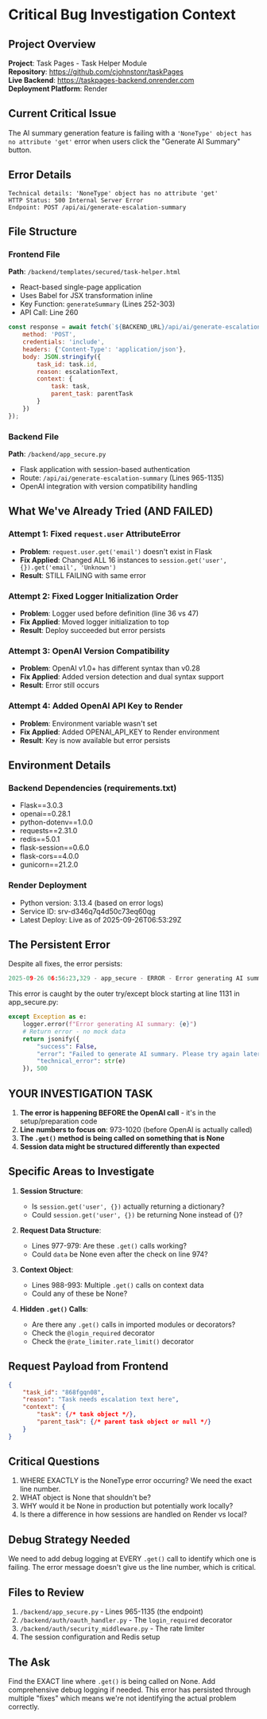 # Critical Bug Investigation Context

## Project Overview
**Project**: Task Pages - Task Helper Module  
**Repository**: https://github.com/cjohnstonr/taskPages  
**Live Backend**: https://taskpages-backend.onrender.com  
**Deployment Platform**: Render  

## Current Critical Issue
The AI summary generation feature is failing with a `'NoneType' object has no attribute 'get'` error when users click the "Generate AI Summary" button.

## Error Details
```
Technical details: 'NoneType' object has no attribute 'get'
HTTP Status: 500 Internal Server Error
Endpoint: POST /api/ai/generate-escalation-summary
```

## File Structure

### Frontend File
**Path**: `/backend/templates/secured/task-helper.html`
- React-based single-page application
- Uses Babel for JSX transformation inline
- Key Function: `generateSummary` (Lines 252-303)
- API Call: Line 260
```javascript
const response = await fetch(`${BACKEND_URL}/api/ai/generate-escalation-summary`, {
    method: 'POST',
    credentials: 'include',
    headers: {'Content-Type': 'application/json'},
    body: JSON.stringify({
        task_id: task.id,
        reason: escalationText,
        context: {
            task: task,
            parent_task: parentTask
        }
    })
});
```

### Backend File
**Path**: `/backend/app_secure.py`
- Flask application with session-based authentication
- Route: `/api/ai/generate-escalation-summary` (Lines 965-1135)
- OpenAI integration with version compatibility handling

## What We've Already Tried (AND FAILED)

### Attempt 1: Fixed `request.user` AttributeError
- **Problem**: `request.user.get('email')` doesn't exist in Flask
- **Fix Applied**: Changed ALL 16 instances to `session.get('user', {}).get('email', 'Unknown')`
- **Result**: STILL FAILING with same error

### Attempt 2: Fixed Logger Initialization Order
- **Problem**: Logger used before definition (line 36 vs 47)
- **Fix Applied**: Moved logger initialization to top
- **Result**: Deploy succeeded but error persists

### Attempt 3: OpenAI Version Compatibility
- **Problem**: OpenAI v1.0+ has different syntax than v0.28
- **Fix Applied**: Added version detection and dual syntax support
- **Result**: Error still occurs

### Attempt 4: Added OpenAI API Key to Render
- **Problem**: Environment variable wasn't set
- **Fix Applied**: Added OPENAI_API_KEY to Render environment
- **Result**: Key is now available but error persists

## Environment Details

### Backend Dependencies (requirements.txt)
- Flask==3.0.3
- openai==0.28.1
- python-dotenv==1.0.0
- requests==2.31.0
- redis==5.0.1
- flask-session==0.6.0
- flask-cors==4.0.0
- gunicorn==21.2.0

### Render Deployment
- Python version: 3.13.4 (based on error logs)
- Service ID: srv-d346q7q4d50c73eq60qg
- Latest Deploy: Live as of 2025-09-26T06:53:29Z

## The Persistent Error

Despite all fixes, the error persists:
```python
2025-09-26 06:56:23,329 - app_secure - ERROR - Error generating AI summary: 'NoneType' object has no attribute 'get'
```

This error is caught by the outer try/except block starting at line 1131 in app_secure.py:
```python
except Exception as e:
    logger.error(f"Error generating AI summary: {e}")
    # Return error - no mock data
    return jsonify({
        "success": False,
        "error": "Failed to generate AI summary. Please try again later.",
        "technical_error": str(e)
    }), 500
```

## YOUR INVESTIGATION TASK

1. **The error is happening BEFORE the OpenAI call** - it's in the setup/preparation code
2. **Line numbers to focus on**: 973-1020 (before OpenAI is actually called)
3. **The `.get()` method is being called on something that is None**
4. **Session data might be structured differently than expected**

## Specific Areas to Investigate

1. **Session Structure**: 
   - Is `session.get('user', {})` actually returning a dictionary?
   - Could `session.get('user', {})` be returning None instead of {}?

2. **Request Data Structure**:
   - Lines 977-979: Are these `.get()` calls working?
   - Could `data` be None even after the check on line 974?

3. **Context Object**:
   - Lines 988-993: Multiple `.get()` calls on context data
   - Could any of these be None?

4. **Hidden `.get()` Calls**:
   - Are there any `.get()` calls in imported modules or decorators?
   - Check the `@login_required` decorator
   - Check the `@rate_limiter.rate_limit()` decorator

## Request Payload from Frontend
```json
{
    "task_id": "868fgqn08",
    "reason": "Task needs escalation text here",
    "context": {
        "task": {/* task object */},
        "parent_task": {/* parent task object or null */}
    }
}
```

## Critical Questions

1. WHERE EXACTLY is the NoneType error occurring? We need the exact line number.
2. WHAT object is None that shouldn't be?
3. WHY would it be None in production but potentially work locally?
4. Is there a difference in how sessions are handled on Render vs local?

## Debug Strategy Needed

We need to add debug logging at EVERY `.get()` call to identify which one is failing. The error message doesn't give us the line number, which is critical.

## Files to Review
1. `/backend/app_secure.py` - Lines 965-1135 (the endpoint)
2. `/backend/auth/oauth_handler.py` - The `login_required` decorator
3. `/backend/auth/security_middleware.py` - The rate limiter
4. The session configuration and Redis setup

## The Ask
Find the EXACT line where `.get()` is being called on None. Add comprehensive debug logging if needed. This error has persisted through multiple "fixes" which means we're not identifying the actual problem correctly.
